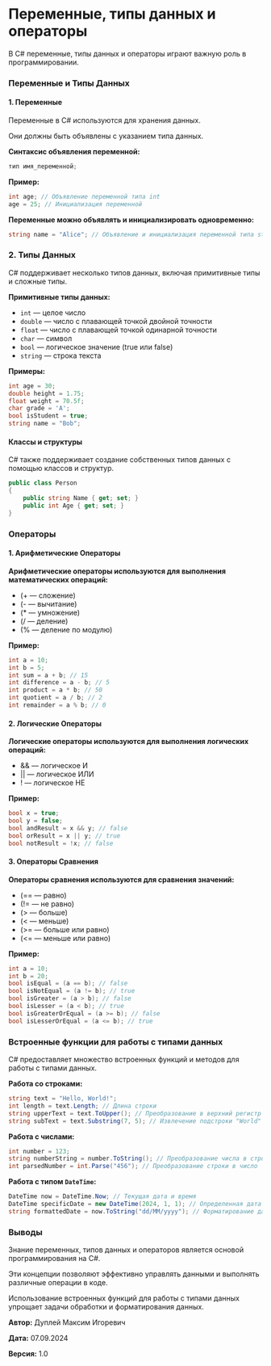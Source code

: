 # Переменные, типы данных и операторы

В C# переменные, типы данных и операторы играют важную роль в программировании.

### Переменные и Типы Данных

#### 1. Переменные

Переменные в C# используются для хранения данных.

Они должны быть объявлены с указанием типа данных.

**Синтаксис объявления переменной:**

```csharp
тип имя_переменной;
```

**Пример:**

```csharp
int age; // Объявление переменной типа int
age = 25; // Инициализация переменной
```

**Переменные можно объявлять и инициализировать одновременно:**

```csharp
string name = "Alice"; // Объявление и инициализация переменной типа string
```

### 2. Типы Данных

C# поддерживает несколько типов данных, включая примитивные типы и сложные типы.

**Примитивные типы данных:**

- `int` — целое число
- `double` — число с плавающей точкой двойной точности
- `float` — число с плавающей точкой одинарной точности
- `char` — символ
- `bool` — логическое значение (true или false)
- `string` — строка текста

**Примеры:**

```csharp
int age = 30;
double height = 1.75;
float weight = 70.5f;
char grade = 'A';
bool isStudent = true;
string name = "Bob";
```

#### Классы и структуры

C# также поддерживает создание собственных типов данных с помощью классов и структур.

```csharp
public class Person
{
    public string Name { get; set; }
    public int Age { get; set; }
}
```

### Операторы

#### 1. Арифметические Операторы

**Арифметические операторы используются для выполнения математических операций:**

- (+ — сложение)
- (- — вычитание)
- (* — умножение)
- (/ — деление)
- (% — деление по модулю)

**Пример:**

```csharp
int a = 10;
int b = 5;
int sum = a + b; // 15
int difference = a - b; // 5
int product = a * b; // 50
int quotient = a / b; // 2
int remainder = a % b; // 0
```

#### 2. Логические Операторы

**Логические операторы используются для выполнения логических операций:**

- && — логическое И
- || — логическое ИЛИ
- ! — логическое НЕ

**Пример:**

```csharp
bool x = true;
bool y = false;
bool andResult = x && y; // false
bool orResult = x || y; // true
bool notResult = !x; // false
```

#### 3. Операторы Сравнения

**Операторы сравнения используются для сравнения значений:**

- (== — равно)
- (!= — не равно)
- (> — больше)
- (< — меньше)
- (>= — больше или равно)
- (<= — меньше или равно)

**Пример:**

```csharp
int a = 10;
int b = 20;
bool isEqual = (a == b); // false
bool isNotEqual = (a != b); // true
bool isGreater = (a > b); // false
bool isLesser = (a < b); // true
bool isGreaterOrEqual = (a >= b); // false
bool isLesserOrEqual = (a <= b); // true
```

### Встроенные функции для работы с типами данных

C# предоставляет множество встроенных функций и методов для работы с типами данных.

**Работа со строками:**

```csharp
string text = "Hello, World!";
int length = text.Length; // Длина строки
string upperText = text.ToUpper(); // Преобразование в верхний регистр
string subText = text.Substring(7, 5); // Извлечение подстроки "World"
```

**Работа с числами:**

```csharp
int number = 123;
string numberString = number.ToString(); // Преобразование числа в строку
int parsedNumber = int.Parse("456"); // Преобразование строки в число
```

**Работа с типом `DateTime`:**

```csharp
DateTime now = DateTime.Now; // Текущая дата и время
DateTime specificDate = new DateTime(2024, 1, 1); // Определенная дата
string formattedDate = now.ToString("dd/MM/yyyy"); // Форматирование даты
```

### Выводы

Знание переменных, типов данных и операторов является основой программирования на C#.

Эти концепции позволяют эффективно управлять данными и выполнять различные операции в коде.

Использование встроенных функций для работы с типами данных упрощает задачи обработки и форматирования данных.



**Автор:** Дуплей Максим Игоревич

**Дата:** 07.09.2024

**Версия:** 1.0